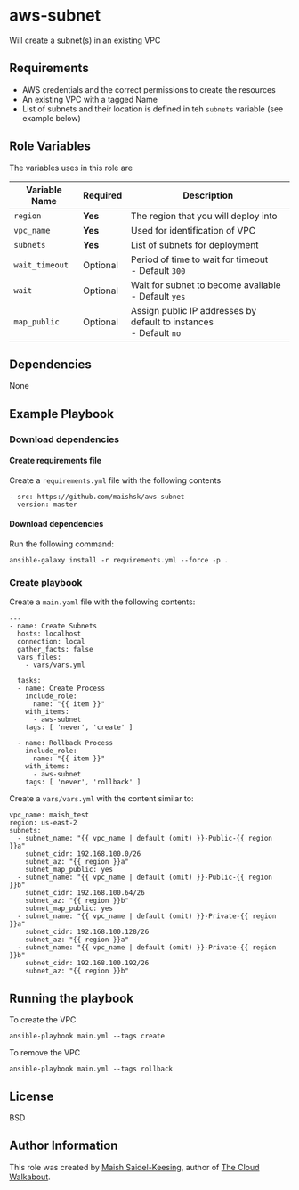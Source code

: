 # aws-subnet

Will create a subnet(s) in an existing VPC 

## Requirements

- AWS credentials and the correct permissions to create the resources
- An existing VPC with a tagged Name
- List of subnets and their location is defined in teh `subnets` variable (see example below)

## Role Variables

The variables uses in this role are

| Variable Name | Required | Description | 
|----|----|----|
| `region`| **Yes** | The region that you will deploy into |
| `vpc_name` | **Yes** | Used for identification of VPC |
| `subnets` | **Yes** | List of subnets for deployment
| `wait_timeout` | Optional | Period of time to wait for timeout <br> - Default `300` |
| `wait` | Optional | Wait for subnet to become available <br> - Default `yes` |
| `map_public` | Optional | Assign public IP addresses by default to instances <br> - Default `no` |

## Dependencies

None

## Example Playbook

### Download dependencies

#### Create requirements file

Create a `requirements.yml` file with the following contents
```
- src: https://github.com/maishsk/aws-subnet
  version: master
```

#### Download dependencies
Run the following command:
```
ansible-galaxy install -r requirements.yml --force -p .
```

### Create playbook
Create a `main.yaml` file with the following contents:
```
---
- name: Create Subnets
  hosts: localhost
  connection: local
  gather_facts: false
  vars_files:
    - vars/vars.yml

  tasks:
  - name: Create Process
    include_role:
      name: "{{ item }}"
    with_items:
      - aws-subnet
    tags: [ 'never', 'create' ]

  - name: Rollback Process
    include_role:
      name: "{{ item }}"
    with_items:
      - aws-subnet
    tags: [ 'never', 'rollback' ]
```
Create a `vars/vars.yml` with the content similar to:
```
vpc_name: maish_test
region: us-east-2
subnets:
  - subnet_name: "{{ vpc_name | default (omit) }}-Public-{{ region }}a"
    subnet_cidr: 192.168.100.0/26
    subnet_az: "{{ region }}a"
    subnet_map_public: yes
  - subnet_name: "{{ vpc_name | default (omit) }}-Public-{{ region }}b"
    subnet_cidr: 192.168.100.64/26
    subnet_az: "{{ region }}b"
    subnet_map_public: yes
  - subnet_name: "{{ vpc_name | default (omit) }}-Private-{{ region }}a"
    subnet_cidr: 192.168.100.128/26
    subnet_az: "{{ region }}a"
  - subnet_name: "{{ vpc_name | default (omit) }}-Private-{{ region }}b"
    subnet_cidr: 192.168.100.192/26
    subnet_az: "{{ region }}b"
```

## Running the playbook

To create the VPC

`ansible-playbook main.yml --tags create`

To remove the VPC

`ansible-playbook main.yml --tags rollback`

## License

BSD

## Author Information
This role was created by [Maish Saidel-Keesing](https://www.maishsk.com/), author of [The Cloud Walkabout](http://cloudwalkabout.com/).